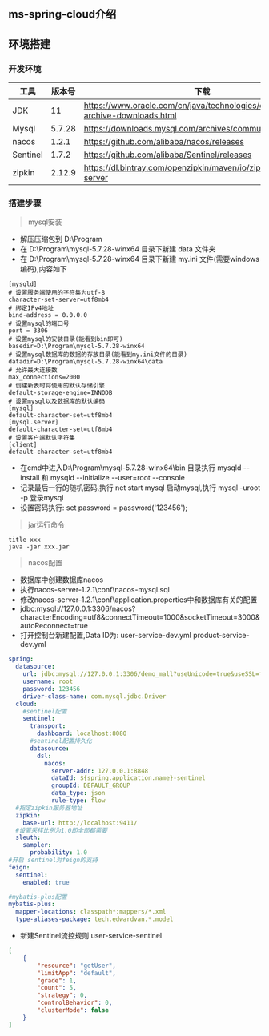 ## ms-spring-cloud介绍

## 环境搭建

### 开发环境

工具|版本号|下载
---|---|---
JDK | 11 | https://www.oracle.com/cn/java/technologies/oracle-java-archive-downloads.html
Mysql | 5.7.28 | https://downloads.mysql.com/archives/community/
nacos | 1.2.1 | https://github.com/alibaba/nacos/releases
Sentinel | 1.7.2 | https://github.com/alibaba/Sentinel/releases
zipkin | 2.12.9 | https://dl.bintray.com/openzipkin/maven/io/zipkin/java/zipkin-server

### 搭建步骤
> mysql安装
 - 解压压缩包到 D:\Program
 - 在 D:\Program\mysql-5.7.28-winx64 目录下新建 data 文件夹
 - 在 D:\Program\mysql-5.7.28-winx64 目录下新建 my.ini 文件(需要windows编码),内容如下
```
[mysqld]
# 设置服务端使用的字符集为utf-8
character-set-server=utf8mb4
# 绑定IPv4地址
bind-address = 0.0.0.0
# 设置mysql的端口号
port = 3306
# 设置mysql的安装目录(能看到bin即可)
basedir=D:\Program\mysql-5.7.28-winx64
# 设置mysql数据库的数据的存放目录(能看到my.ini文件的目录)
datadir=D:\Program\mysql-5.7.28-winx64\data
# 允许最大连接数
max_connections=2000
# 创建新表时将使用的默认存储引擎
default-storage-engine=INNODB
# 设置mysql以及数据库的默认编码
[mysql]
default-character-set=utf8mb4
[mysql.server]
default-character-set=utf8mb4
# 设置客户端默认字符集
[client]
default-character-set=utf8mb4
```
 - 在cmd中进入D:\Program\mysql-5.7.28-winx64\bin 目录执行 mysqld --install 和 mysqld --initialize --user=root --console
 - 记录最后一行的随机密码,执行 net start mysql 启动mysql,执行 mysql -uroot -p 登录mysql
 - 设置密码执行: set password = password('123456');

> jar运行命令
```
title xxx 
java -jar xxx.jar
```
> nacos配置
 - 数据库中创建数据库nacos
 - 执行nacos-server-1.2.1\conf\nacos-mysql.sql
 - 修改nacos-server-1.2.1\conf\application.properties中和数据库有关的配置
 - jdbc:mysql://127.0.0.1:3306/nacos?characterEncoding=utf8&connectTimeout=1000&socketTimeout=3000&autoReconnect=true
 - 打开控制台新建配置,Data ID为: user-service-dev.yml  product-service-dev.yml
```yaml
spring:
  datasource:
    url: jdbc:mysql://127.0.0.1:3306/demo_mall?useUnicode=true&useSSL=false&characterEncoding=utf8&serverTimezone=GMT%2b8
    username: root
    password: 123456
    driver-class-name: com.mysql.jdbc.Driver
  cloud:
    #sentinel配置
    sentinel:
      transport:
        dashboard: localhost:8080
      #sentinel配置持久化
      datasource:
        dsl:
          nacos:
            server-addr: 127.0.0.1:8848
            dataId: ${spring.application.name}-sentinel
            groupId: DEFAULT_GROUP
            data_type: json
            rule-type: flow
  #指定zipkin服务器地址  
  zipkin:
    base-url: http://localhost:9411/
  #设置采样比例为1.0即全部都需要
  sleuth:
    sampler:
      probability: 1.0
#开启 sentinel对feign的支持
feign:
  sentinel:
    enabled: true

#mybatis-plus配置
mybatis-plus:
  mapper-locations: classpath*:mappers/*.xml
  type-aliases-package: tech.edwardvan.*.model
```
 - 新建Sentinel流控规则 user-service-sentinel
```json
[
    {
        "resource": "getUser",
        "limitApp": "default",
        "grade": 1,
        "count": 5,
        "strategy": 0,
        "controlBehavior": 0,
        "clusterMode": false
    }
]
```